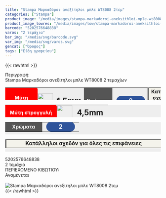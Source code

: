 ```yaml
---
title: "Stampa Μαρκαδόροι ανεξίτηλοι μπλε WT8008 2τεμ"
categories: ["Stampa"]
product_image: "/media/images/stampa-markadoroi-aneksithloi-mple-wt8008-2tem.jpg"
product_image_lowres: "/media/images/low/stampa-markadoroi-aneksithloi-mple-wt8008-2tem.jpg"
barcode: "5202576648838"
varos: "2 τεμάχια"
bar_img: "/media/svg/barcode.svg"
var_img: "/media/svg/varos.svg"
gencat: ["Όροφος"]
tags: ["Είδη γραφείου"]
---
```

{{< rawhtml >}}

<div class="sload663"><div class="product"><div id="sistatika">Περιγραφή:</div><div class="alltext">Stampa Μαρκαδόροι ανεξίτηλοι μπλε WT8008 2 τεμαχίων</div><div class="miti"><table style="border-collapse:collapse;width:100%;height:40px;margin-left:auto;margin-right:auto;background:#eee" border="0" cellpadding="10px"><tbody><tr><td style="text-align:center;width:25.848%;background-color:red;border-radius:0 6px 6px 0"><span style="color:#fff"><strong>Μύτη στρογγυλή</strong></span></td><td style="width:6.87179%;text-align:left;vertical-align:middle;padding:0" scope="row"><img class="svam sp0" style="width:50px" src="/media/icons/mitibig.svg" alt="" width="64" height="50"></td><td style="width:7.22621%;text-align:center"><strong><span style="font-size:25px">4,5mm</span></strong></td><td style="width:11.6711%;background-color:#555;text-align:center"><span style="color:#fff"><strong>Χρώματα</strong></span></td><td style="width:20%;text-align:center"><span style="color:#fff;font-size:20px;padding:0"><strong>&nbsp;<span style="background-color:#2f549b;border-radius:50px;padding:4px 40px">2</span></strong></span></td><td style="width:31.8486%;text-align:center;background-color:#f4f3eb;border-left:4px solid #666"><strong>Κατάλληλοι σχεδόν για όλες τις επιφάνειες</strong></td></tr></tbody></table></div><div class="miti2"><table style="margin-bottom:5px;border-collapse:collapse;width:100%;height:40px;margin-left:auto;margin-right:auto;background:#eee" border="0" cellpadding="10px"><tbody><tr><td style="text-align:center;width:50%;background-color:red;border-radius:0 6px 6px 0"><span style="color:#fff"><strong>Μύτη στρογγυλή</strong></span></td><td style="width:15%;padding:0;text-align:left;vertical-align:middle" scope="row"><img class="svam sp0" style="width:50px" src="/media/icons/mitibig.svg" alt="" width="64" height="50"></td><td style="width:35%;text-align:center"><strong><span style="font-size:25px">4,5mm</span></strong></td></tr></tbody></table><table style="margin-bottom:5px;border-collapse:collapse;width:100%;height:40px;margin-left:auto;margin-right:auto;background:#eee" border="0" cellpadding="10px"><tbody><tr><td style="width:50%;background-color:#555;text-align:center"><span style="color:#fff"><strong>Χρώματα</strong></span></td><td style="width:50%;text-align:center"><span style="color:#fff;font-size:20px;padding:0"><strong>&nbsp;<span style="background-color:#2f549b;border-radius:50px;padding:4px 40px">2</span>&nbsp;</strong></span></td></tr></tbody></table><table style="border-collapse:collapse;width:100%;height:40px;margin-left:auto;margin-right:auto;background:#eee" border="0" cellpadding="10px"><tbody><tr><td style="width:50%;background-color:#f4f3eb;text-align:center;border-left:4px solid #666"><span style="font-size:17px"><strong>Κατάλληλοι σχεδόν για όλες τις επιφάνειες</strong></span></td></tr></tbody></table></div><div class="keno"></div><div id="barcode"><div id="barimage1"></div><span id="bartext">5202576648838</span></div><div id="varos"><div id="temimg"></div><span id="varostext">2 τεμάχια</span></div><div id="kivotio">ΠΕΡΙΕΧΟΜΕΝΟ ΚΙΒΩΤΙΟΥ:<br>Αναμένεται</div><br><div class="pimg"><img alt="Stampa Μαρκαδόροι ανεξίτηλοι μπλε WT8008 2τεμ" title="Stampa Μαρκαδόροι ανεξίτηλοι μπλε WT8008 2τεμ" src="/media/images/stampa-markadoroi-aneksithloi-mple-wt8008-2tem.jpg"></div></div></div>
{{< /rawhtml >}}


